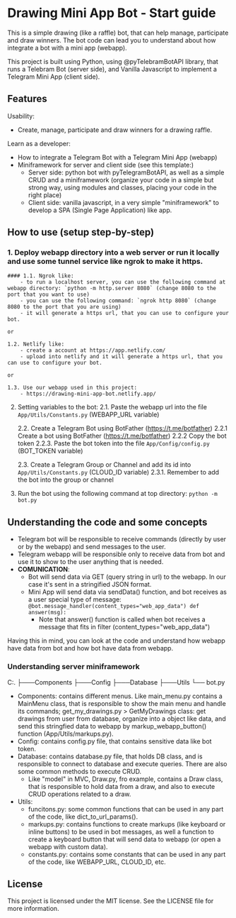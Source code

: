 # Drawing Mini App Bot - Start guide

This is a simple drawing (like a raffle) bot, that can help manage, participate and draw winners.
The bot code can lead you to understand about how integrate a bot with a mini app (webapp).

This project is built using Python, using @pyTelebramBotAPI library, that runs a Telebram Bot (server side), and Vanilla Javascript to implement a Telegram Mini App (client side).

## Features
Usability:
- Create, manage, participate and draw winners for a drawing raffle.

Learn as a developer:
- How to integrate a Telegram Bot with a Telegram Mini App (webapp)
- Miniframework for server and client side (see this template:)
    - Server side: python bot with pyTelegramBotAPI, as well as a simple CRUD and a miniframework (organize your code in a simple but strong way, using modules and classes, placing your code in the right place)
    - Client side: vanilla javascript, in a very simple "miniframework" to develop a SPA (Single Page Application) like app.

## How to use (setup step-by-step)

### 1. Deploy webapp directory into a web server or run it locally and use some tunnel service like ngrok to make it https.
    #### 1.1. Ngrok like:
        - to run a localhost server, you can use the following command at webapp directory: `python -m http.server 8080` (change 8080 to the port that you want to use)
        - you can use the following command: `ngrok http 8080` (change 8080 to the port that you are using)
        - it will generate a https url, that you can use to configure your bot.

    or

    1.2. Netlify like:
        - create a account at https://app.netlify.com/
        - upload into netlify and it will generate a https url, that you can use to configure your bot.

    or

    1.3. Use our webapp used in this project:
        - https://drawing-mini-app-bot.netlify.app/

2. Setting variables to the bot:
    2.1. Paste the webapp url into the file `App/Utils/Constants.py` (WEBAPP_URL variable)

    2.2. Create a Telegram Bot using BotFather (https://t.me/botfather)
        2.2.1 Create a bot using BotFather (https://t.me/botfather)
        2.2.2 Copy the bot token
        2.2.3. Paste the bot token into the file `App/Config/config.py` (BOT_TOKEN variable)

    2.3. Create a Telegram Group or Channel and add its id into `App/Utils/Constants.py` (CLOUD_ID variable)
        2.3.1. Remember to add the bot into the group or channel

3. Run the bot using the following command at top directory: `python -m bot.py`



## Understanding the code and some concepts

- Telegram bot will be responsible to receive commands (directly by user or by the webapp) and send messages to the user.
- Telegram webapp will be responsible only to receive data from bot and use it to show to the user anything that is needed.
- **COMUNICATION**:
    - Bot will send data via GET (query string in url) to the webapp. In our case it's sent in a stringified JSON format.
    - Mini App will send data via sendData() function, and bot receives as a user special type of message:
`@bot.message_handler(content_types="web_app_data")
    def answer(msg):`
        - Note that answer() function is called when bot receives a message that fits in filter (content_types="web_app_data")

Having this in mind, you can look at the code and understand how webapp have data from bot and how bot have data from webapp.

### Understanding server miniframework

C:.
├───Components
├───Config
├───Database
├───Utils
└── bot.py

- Components: contains different menus. Like main_menu.py contains a MainMenu class, that is responsible to show the main menu and handle its commands; get_my_drawings.py > GetMyDrawings class: get drawings from user from database, organize into a object like data, and send this stringfied data to webapp by markup_webapp_button() function (App/Utils/markups.py).
- Config: contains config.py file, that contains sensitive data like bot token.
- Database: contains database.py file, that holds DB class, and is responsible to connect to database and execute queries. There are also some common methods to execute CRUD.
    - Like "model" in MVC, Draw.py, fro example, contains a Draw class, that is responsible to hold data from a draw, and also to execute CRUD operations related to a draw.
- Utils: 
    - funcitons.py: some common functions that can be used in any part of the code, like dict_to_url_params().
    - markups.py: contains functions to create markups (like keyboard or inline buttons) to be used in bot messages, as well a function to create a keyboard button that will send data to webapp (or open a webapp with custom data).
    - constants.py: contains some constants that can be used in any part of the code, like WEBAPP_URL, CLOUD_ID, etc.


## License
This project is licensed under the MIT license. See the LICENSE file for more information.